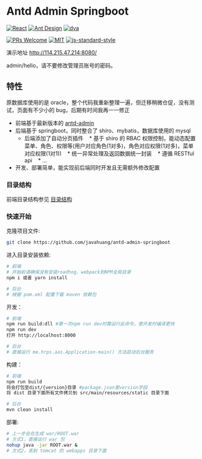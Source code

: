# Antd Admin Springboot

[![React](https://img.shields.io/badge/react-^15.6.1-brightgreen.svg?style=flat-square)](https://github.com/facebook/react)
[![Ant Design](https://img.shields.io/badge/ant--design-^2.11.2-yellowgreen.svg?style=flat-square)](https://github.com/ant-design/ant-design)
[![dva](https://img.shields.io/badge/dva-^2.0.1-orange.svg?style=flat-square)](https://github.com/dvajs/dva)

[![PRs Welcome](https://img.shields.io/badge/PRs-welcome-brightgreen.svg?style=flat-square)](https://github.com/javahuang/antd-admin-springboot/pulls)
[![MIT](https://img.shields.io/dub/l/vibe-d.svg?style=flat-square)](http://opensource.org/licenses/MIT)
[![js-standard-style](https://img.shields.io/badge/code%20style-standard-brightgreen.svg)](http://standardjs.com)

演示地址 <http://114.215.47.214:8080/>

admin/hello，请不要修改管理员账号的密码。

## 特性

原数据库使用的是 oracle，整个代码我重新整理一遍，但迁移稍微仓促，没有测试，页面有不少小的 bug，后期有时间我再一一修正

- 前端基于最新版本的 [antd-admin](https://github.com/zuiidea/antd-admin)
- 后端基于 springboot，同时整合了 shiro、mybatis，数据库使用的 mysql
    * 后端添加了自动分页插件
    * 基于 shiro 的 RBAC 权限控制，能动态配置菜单、角色、权限等(用户对应角色(1对多)，角色对应权限(1对多)，菜单对应权限(1对1))
    * 统一异常处理及返回数据统一封装
    * 遵循 RESTful api
    * ...
- 开发、部署简单，能实现前后端同时开发且无需额外修改配置


### 目录结构
前端目录结构参见 [目录结构](https://github.com/zuiidea/antd-admin#目录结构)


### 快速开始

克隆项目文件:

```bash
git clone https://github.com/javahuang/antd-admin-springboot
```

进入目录安装依赖:

```bash
# 前端
# 开始前请确保没有安装roadhog、webpack到NPM全局目录
npm i 或者 yarn install

# 后台
# 根据 pom.xml 配置下载 maven 依赖包
```

开发：

```bash
# 前端
npm run build:dll #第一次npm run dev时需运行此命令，使开发时编译更快
npm run dev
打开 http://localhost:8000

# 后台
# 直接运行 me.hrps.aas.Application-main() 方法启动后台服务
```

构建：

```bash
# 前端
npm run build
将会打包至dist/{version}目录 #package.json里version字段
将 dist 目录下面所有文件拷贝到 src/main/resources/static 目录下面

# 后台
mvn clean install
```

部署:

```bash
# 上一步会在生成 war/ROOT.war 
# 方式1，直接运行 war 包
nohup java -jar ROOT.war &
# 方式2，丢到 tomcat 的 webapps 目录下面
```


